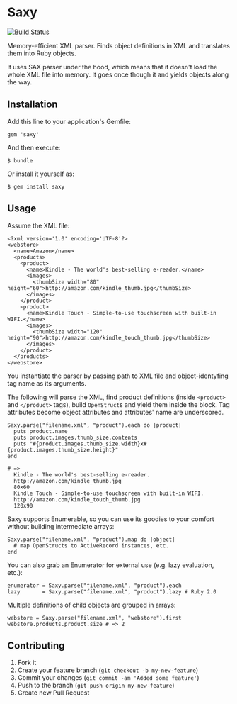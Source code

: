 # Saxy

[![Build Status](https://secure.travis-ci.org/monterail/saxy.png)](http://travis-ci.org/monterail/saxy)

Memory-efficient XML parser. Finds object definitions in XML and translates them into Ruby objects.

It uses SAX parser under the hood, which means that it doesn't load the whole XML file into memory. It goes once though it and yields objects along the way.

## Installation

Add this line to your application's Gemfile:

    gem 'saxy'

And then execute:

    $ bundle

Or install it yourself as:

    $ gem install saxy

## Usage

Assume the XML file:

    <?xml version='1.0' encoding='UTF-8'?>
    <webstore>
      <name>Amazon</name>
      <products>
        <product>
          <name>Kindle - The world's best-selling e-reader.</name>
          <images>
            <thumbSize width="80" height="60">http://amazon.com/kindle_thumb.jpg</thumbSize>
          </images>
        </product>
        <product>
          <name>Kindle Touch - Simple-to-use touchscreen with built-in WIFI.</name>
          <images>
            <thumbSize width="120" height="90">http://amazon.com/kindle_touch_thumb.jpg</thumbSize>
          </images>
        </product>
      </products>
    </webstore>

You instantiate the parser by passing path to XML file and object-identyfing tag name as its arguments.

The following will parse the XML, find product definitions (inside `<product>` and `</product>` tags), build `OpenStruct`s and yield them inside the block.
Tag attributes become object attributes and attributes' name are underscored.

    Saxy.parse("filename.xml", "product").each do |product|
      puts product.name
      puts product.images.thumb_size.contents
      puts "#{product.images.thumb_size.width}x#{product.images.thumb_size.height}"
    end

    # =>
      Kindle - The world's best-selling e-reader.
      http://amazon.com/kindle_thumb.jpg
      80x60
      Kindle Touch - Simple-to-use touchscreen with built-in WIFI.
      http://amazon.com/kindle_touch_thumb.jpg
      120x90

Saxy supports Enumerable, so you can use its goodies to your comfort without building intermediate arrays:

    Saxy.parse("filename.xml", "product").map do |object|
      # map OpenStructs to ActiveRecord instances, etc.
    end

You can also grab an Enumerator for external use (e.g. lazy evaluation, etc.):

    enumerator = Saxy.parse("filename.xml", "product").each
    lazy       = Saxy.parse("filename.xml", "product").lazy # Ruby 2.0

Multiple definitions of child objects are grouped in arrays:

    webstore = Saxy.parse("filename.xml", "webstore").first
    webstore.products.product.size # => 2

## Contributing

1. Fork it
2. Create your feature branch (`git checkout -b my-new-feature`)
3. Commit your changes (`git commit -am 'Added some feature'`)
4. Push to the branch (`git push origin my-new-feature`)
5. Create new Pull Request
